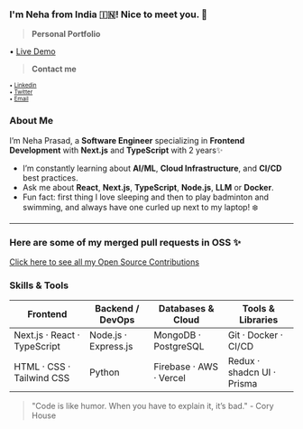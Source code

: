 ### I'm Neha from India 🇮🇳! Nice to meet you. 👋

> **Personal Portfolio**

• [Live Demo](https://neha-portfolio-liart.vercel.app/)

> **Contact me**

<p style="font-size: 10px;">
• <a href="https://www.linkedin.com/in/neha-prasad-92499821b/">Linkedin</a><br>
• <a href="https://x.com/nehaaaa_6">Twitter</a><br>
• <a href="mailto:nehaprasad27118@gmail.com">Email</a>
</p>

### About Me

I’m Neha Prasad, a **Software Engineer** specializing in **Frontend Development** with **Next.js** and **TypeScript** with 2 years✨

*  I’m constantly learning about **AI/ML**, **Cloud Infrastructure**, and **CI/CD** best practices.
*  Ask me about **React**, **Next.js**, **TypeScript**, **Node.js**, **LLM** or **Docker**.
*  Fun fact: first thing I love sleeping and then to play badminton and swimming, and always have one curled up next to my laptop! ❄️

---

### Here are some of my merged pull requests in OSS ✨

[Click here to see all my Open Source Contributions](./contributions.md)

### Skills & Tools

| Frontend                     | Backend / DevOps     | Databases & Cloud       | Tools & Libraries          |
| ---------------------------- | -------------------- | ----------------------- | -------------------------- |
| Next.js · React · TypeScript | Node.js · Express.js | MongoDB · PostgreSQL    | Git · Docker · CI/CD       |
| HTML · CSS · Tailwind CSS    | Python               | Firebase · AWS · Vercel | Redux · shadcn UI · Prisma |


> "Code is like humor. When you have to explain it, it’s bad." - Cory House

